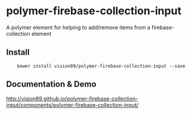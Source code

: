 # polymer-firebase-collection-input

A polymer element for helping to add/remove items from a firebase-collection element

## Install

		bower install vision89/polymer-firebase-collection-input --save

## Documentation & Demo

  http://vision89.github.io/polymer-firebase-collection-input/components/polymer-firebase-collection-input/